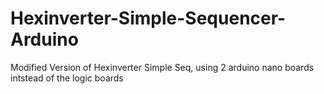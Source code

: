 # Hexinverter-Simple-Sequencer-Arduino
Modified Version of Hexinverter Simple Seq, using 2 arduino nano boards intstead of the logic boards

